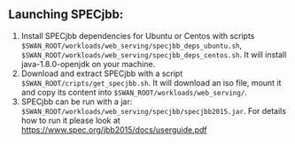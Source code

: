 ## Launching SPECjbb:

1. Install SPECjbb dependencies for Ubuntu or Centos with scripts
`$SWAN_ROOT/workloads/web_serving/specjbb_deps_ubuntu.sh`,
`$SWAN_ROOT/workloads/web_serving/specjbb_deps_centos.sh`.
It will install java-1.8.0-openjdk on your machine.
1. Download and extract SPECjbb with a script
`$SWAN_ROOT/cripts/get_specjbb.sh`.
It will download an iso file, mount it and copy its content into
`$SWAN_ROOT/workloads/web_serving/`.
1. SPECjbb can be run with a jar:
`$SWAN_ROOT/workloads/web_serving/specjbb/specjbb2015.jar`.
For details how to run it please look at
https://www.spec.org/jbb2015/docs/userguide.pdf

